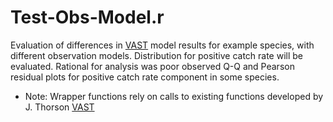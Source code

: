 # Test-Obs-Model.r
Evaluation of differences in [VAST](https://github.com/James-Thorson/VAST) model results for example species, with different observation models.
Distribution for positive catch rate will be evaluated.
Rational for analysis was poor observed Q-Q and Pearson residual plots for positive catch rate component in some species. 

*	Note: Wrapper functions rely on calls to existing functions developed by J. Thorson [VAST](https://github.com/James-Thorson/VAST)
